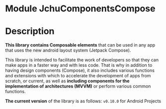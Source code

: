 # Module JchuComponentsCompose

# Description
**This library contains Composable elements** that can be used in any app that uses the new android layout system (Jetpack Compose).

This library is intended to facilitate the work of developers so that they can make apps in a faster way and with less code. That is why in addition to having design components (Compose), it also includes various functions and extensions with which to accelerate the development of apps from scratch, or current, as well as **including components for the implementation of architectures (MVVM)** or perform various common functions.

**The current version** of the library is as follows: `v0.10.0` for Android Projects
